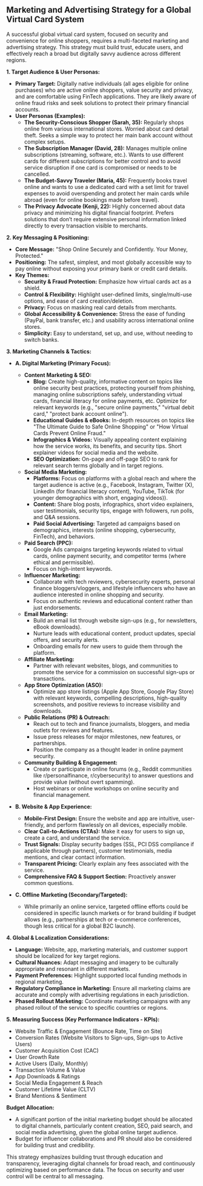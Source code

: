 ## Marketing and Advertising Strategy for a Global Virtual Card System

A successful global virtual card system, focused on security and convenience for online shoppers, requires a multi-faceted marketing and advertising strategy. This strategy must build trust, educate users, and effectively reach a broad but digitally savvy audience across different regions.

**1. Target Audience & User Personas:**

*   **Primary Target:** Digitally native individuals (all ages eligible for online purchases) who are active online shoppers, value security and privacy, and are comfortable using FinTech applications. They are likely aware of online fraud risks and seek solutions to protect their primary financial accounts.
*   **User Personas (Examples):**
    *   **The Security-Conscious Shopper (Sarah, 35):** Regularly shops online from various international stores. Worried about card detail theft. Seeks a simple way to protect her main bank account without complex setups.
    *   **The Subscription Manager (David, 28):** Manages multiple online subscriptions (streaming, software, etc.). Wants to use different cards for different subscriptions for better control and to avoid service disruption if one card is compromised or needs to be cancelled.
    *   **The Budget-Savvy Traveler (Maria, 45):** Frequently books travel online and wants to use a dedicated card with a set limit for travel expenses to avoid overspending and protect her main cards while abroad (even for online bookings made before travel).
    *   **The Privacy Advocate (Kenji, 22):** Highly concerned about data privacy and minimizing his digital financial footprint. Prefers solutions that don’t require extensive personal information linked directly to every transaction visible to merchants.

**2. Key Messaging & Positioning:**

*   **Core Message:** "Shop Online Securely and Confidently. Your Money, Protected."
*   **Positioning:** The safest, simplest, and most globally accessible way to pay online without exposing your primary bank or credit card details.
*   **Key Themes:**
    *   **Security & Fraud Protection:** Emphasize how virtual cards act as a shield.
    *   **Control & Flexibility:** Highlight user-defined limits, single/multi-use options, and ease of card creation/deletion.
    *   **Privacy:** Focus on masking real card details from merchants.
    *   **Global Accessibility & Convenience:** Stress the ease of funding (PayPal, bank transfer, etc.) and usability across international online stores.
    *   **Simplicity:** Easy to understand, set up, and use, without needing to switch banks.

**3. Marketing Channels & Tactics:**

*   **A. Digital Marketing (Primary Focus):**
    *   **Content Marketing & SEO:**
        *   **Blog:** Create high-quality, informative content on topics like online security best practices, protecting yourself from phishing, managing online subscriptions safely, understanding virtual cards, financial literacy for online payments, etc. Optimize for relevant keywords (e.g., "secure online payments," "virtual debit card," "protect bank account online").
        *   **Educational Guides & eBooks:** In-depth resources on topics like "The Ultimate Guide to Safe Online Shopping" or "How Virtual Cards Prevent Online Fraud."
        *   **Infographics & Videos:** Visually appealing content explaining how the service works, its benefits, and security tips. Short explainer videos for social media and the website.
        *   **SEO Optimization:** On-page and off-page SEO to rank for relevant search terms globally and in target regions.
    *   **Social Media Marketing:**
        *   **Platforms:** Focus on platforms with a global reach and where the target audience is active (e.g., Facebook, Instagram, Twitter (X), LinkedIn (for financial literacy content), YouTube, TikTok (for younger demographics with short, engaging videos)).
        *   **Content:** Share blog posts, infographics, short video explainers, user testimonials, security tips, engage with followers, run polls, and Q&A sessions.
        *   **Paid Social Advertising:** Targeted ad campaigns based on demographics, interests (online shopping, cybersecurity, FinTech), and behaviors.
    *   **Paid Search (PPC):**
        *   Google Ads campaigns targeting keywords related to virtual cards, online payment security, and competitor terms (where ethical and permissible).
        *   Focus on high-intent keywords.
    *   **Influencer Marketing:**
        *   Collaborate with tech reviewers, cybersecurity experts, personal finance bloggers/vloggers, and lifestyle influencers who have an audience interested in online shopping and security.
        *   Focus on authentic reviews and educational content rather than just endorsements.
    *   **Email Marketing:**
        *   Build an email list through website sign-ups (e.g., for newsletters, eBook downloads).
        *   Nurture leads with educational content, product updates, special offers, and security alerts.
        *   Onboarding emails for new users to guide them through the platform.
    *   **Affiliate Marketing:**
        *   Partner with relevant websites, blogs, and communities to promote the service for a commission on successful sign-ups or transactions.
    *   **App Store Optimization (ASO):**
        *   Optimize app store listings (Apple App Store, Google Play Store) with relevant keywords, compelling descriptions, high-quality screenshots, and positive reviews to increase visibility and downloads.
    *   **Public Relations (PR) & Outreach:**
        *   Reach out to tech and finance journalists, bloggers, and media outlets for reviews and features.
        *   Issue press releases for major milestones, new features, or partnerships.
        *   Position the company as a thought leader in online payment security.
    *   **Community Building & Engagement:**
        *   Create or participate in online forums (e.g., Reddit communities like r/personalfinance, r/cybersecurity) to answer questions and provide value (without overt spamming).
        *   Host webinars or online workshops on online security and financial management.

*   **B. Website & App Experience:**
    *   **Mobile-First Design:** Ensure the website and app are intuitive, user-friendly, and perform flawlessly on all devices, especially mobile.
    *   **Clear Call-to-Actions (CTAs):** Make it easy for users to sign up, create a card, and understand the service.
    *   **Trust Signals:** Display security badges (SSL, PCI DSS compliance if applicable through partners), customer testimonials, media mentions, and clear contact information.
    *   **Transparent Pricing:** Clearly explain any fees associated with the service.
    *   **Comprehensive FAQ & Support Section:** Proactively answer common questions.

*   **C. Offline Marketing (Secondary/Targeted):**
    *   While primarily an online service, targeted offline efforts could be considered in specific launch markets or for brand building if budget allows (e.g., partnerships at tech or e-commerce conferences, though less critical for a global B2C launch).

**4. Global & Localization Considerations:**

*   **Language:** Website, app, marketing materials, and customer support should be localized for key target regions.
*   **Cultural Nuances:** Adapt messaging and imagery to be culturally appropriate and resonant in different markets.
*   **Payment Preferences:** Highlight supported local funding methods in regional marketing.
*   **Regulatory Compliance in Marketing:** Ensure all marketing claims are accurate and comply with advertising regulations in each jurisdiction.
*   **Phased Rollout Marketing:** Coordinate marketing campaigns with any phased rollout of the service to specific countries or regions.

**5. Measuring Success (Key Performance Indicators - KPIs):**

*   Website Traffic & Engagement (Bounce Rate, Time on Site)
*   Conversion Rates (Website Visitors to Sign-ups, Sign-ups to Active Users)
*   Customer Acquisition Cost (CAC)
*   User Growth Rate
*   Active Users (Daily, Monthly)
*   Transaction Volume & Value
*   App Downloads & Ratings
*   Social Media Engagement & Reach
*   Customer Lifetime Value (CLTV)
*   Brand Mentions & Sentiment

**Budget Allocation:**

*   A significant portion of the initial marketing budget should be allocated to digital channels, particularly content creation, SEO, paid search, and social media advertising, given the global online target audience.
*   Budget for influencer collaborations and PR should also be considered for building trust and credibility.

This strategy emphasizes building trust through education and transparency, leveraging digital channels for broad reach, and continuously optimizing based on performance data. The focus on security and user control will be central to all messaging.
